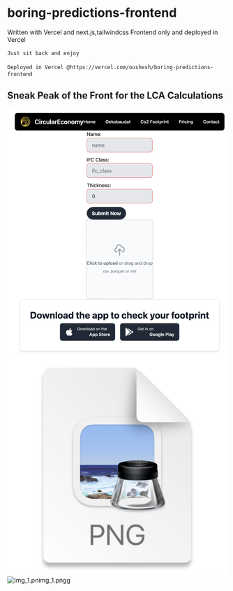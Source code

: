# boring-predictions-frontend
  Written with Vercel and next.js,tailwindcss 
    Frontend only and deployed in Vercel

    Just sit back and enjoy

    Deployed in Vercel @https://vercel.com/oushesh/boring-predictions-frontend

## Sneak Peak of the Front for the LCA Calculations
   ![](docs/frontend.png)
   ![img.png](img.png)![img_1.pn![img_1.png](img_1.png)g](img_1.png)